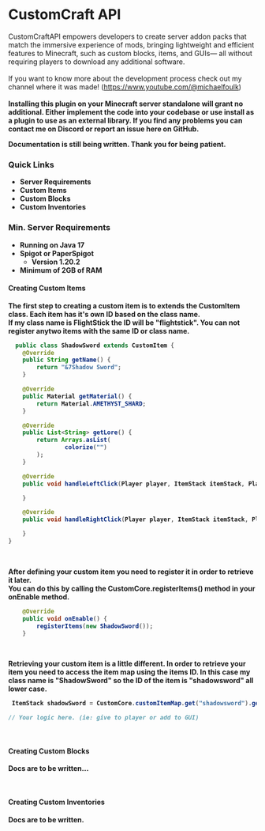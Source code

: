 # CustomCraft API
CustomCraftAPI empowers developers to create server addon packs that match the immersive experience of mods, bringing lightweight and efficient features to Minecraft, such as custom blocks, items, and GUIs— all without requiring players to download any additional software. 
<br/>
<br/>
If you want to know more about the development process check out my channel where it was made! (https://www.youtube.com/@michaelfoulk)
<br/>
<br/>
<b>
Installing this plugin on your Minecraft server standalone will grant no additional. Either implement the code into your codebase or use install as a plugin to use as an external library.
If you find any problems you can contact me on Discord or report an issue here on GitHub.
<b/>
<br/>

<b>Documentation is still being written. Thank you for being patient.<b/>

### Quick Links
- Server Requirements
- Custom Items
- Custom Blocks
- Custom Inventories



### Min. Server Requirements ###
- Running on Java 17
- Spigot or PaperSpigot
  - Version 1.20.2
- Minimum of 2GB of RAM



#### Creating Custom Items ####
The first step to creating a custom item is to extends the CustomItem class. Each item has it's own
ID based on the class name. 
<br/>
If my class name is FlightStick the ID will be "flightstick". You can not register anytwo items with the same ID or class name.

```java
  public class ShadowSword extends CustomItem {
    @Override
    public String getName() {
        return "&7Shadow Sword";
    }

    @Override
    public Material getMaterial() {
        return Material.AMETHYST_SHARD;
    }

    @Override
    public List<String> getLore() {
        return Arrays.asList(
                colorize("")
        );
    }

    @Override
    public void handleLeftClick(Player player, ItemStack itemStack, PlayerInteractEvent event) {

    }

    @Override
    public void handleRightClick(Player player, ItemStack itemStack, PlayerInteractEvent event) {

    }
}
```
<br/>

After defining your custom item you need to register it in order to retrieve it later. <br/>
You can do this by calling the CustomCore.registerItems() method in your onEnable method.

```java
    @Override
    public void onEnable() {
        registerItems(new ShadowSword());
    }
```
<br/>

Retrieving your custom item is a little different. In order to retrieve your item you need to
access the item map using the items ID. In this case my class name is "ShadowSword" so the ID of the item is "shadowsword" all lower case.

```java
 ItemStack shadowSword = CustomCore.customItemMap.get("shadowsword").getItem();

// Your logic here. (ie: give to player or add to GUI)
```

<br/>

#### Creating Custom Blocks ####
Docs are to be written...

<br/>

#### Creating Custom Inventories ####
Docs are to be written.

<br/>
